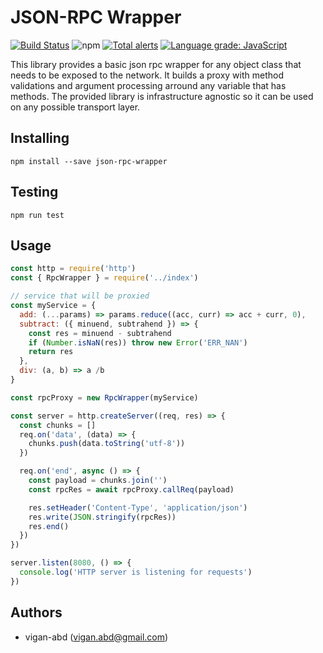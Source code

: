 # JSON-RPC Wrapper

[![Build Status](https://travis-ci.org/vigan-abd/json-rpc-wrapper.svg?branch=master)](https://travis-ci.org/vigan-abd/json-rpc-wrapper)
![npm](https://img.shields.io/npm/v/json-rpc-wrapper)
[![Total alerts](https://img.shields.io/lgtm/alerts/g/vigan-abd/json-rpc-wrapper.svg?logo=lgtm&logoWidth=18)](https://lgtm.com/projects/g/vigan-abd/json-rpc-wrapper/alerts/)
[![Language grade: JavaScript](https://img.shields.io/lgtm/grade/javascript/g/vigan-abd/json-rpc-wrapper.svg?logo=lgtm&logoWidth=18)](https://lgtm.com/projects/g/vigan-abd/json-rpc-wrapper/context:javascript)


This library provides a basic json rpc wrapper for any object class that needs to be exposed to the network. It builds a proxy with method validations and argument processing arround any variable that has methods. The provided library is infrastructure agnostic so it can be used on any possible transport layer.


## Installing
```console
npm install --save json-rpc-wrapper
```

## Testing
```console
npm run test
```

## Usage
```javascript
const http = require('http')
const { RpcWrapper } = require('../index')

// service that will be proxied
const myService = {
  add: (...params) => params.reduce((acc, curr) => acc + curr, 0),
  subtract: ({ minuend, subtrahend }) => {
    const res = minuend - subtrahend
    if (Number.isNaN(res)) throw new Error('ERR_NAN')
    return res
  },
  div: (a, b) => a /b
}

const rpcProxy = new RpcWrapper(myService)

const server = http.createServer((req, res) => {
  const chunks = []
  req.on('data', (data) => {
    chunks.push(data.toString('utf-8'))
  })

  req.on('end', async () => {
    const payload = chunks.join('')
    const rpcRes = await rpcProxy.callReq(payload)

    res.setHeader('Content-Type', 'application/json')
    res.write(JSON.stringify(rpcRes))
    res.end()
  })
})

server.listen(8080, () => {
  console.log('HTTP server is listening for requests')
})

```

## Authors
- vigan-abd (vigan.abd@gmail.com)
